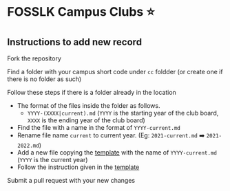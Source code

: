 # FOSSLK Campus Clubs ⭐️

## Instructions to add new record

Fork the repository

Find a folder with your campus short code under `cc` foldder (or create one if there is no folder as such)

Follow these steps if there is a folder already in the location
- The format of the files inside the folder as follows.
  - `YYYY-(XXXX|current).md` (`YYYY` is the starting year of the club board, `XXXX` is the ending year of the club board)  
- Find the file with a name in the format of `YYYY-current.md`
- Rename file name `current` to current year. (Eg: `2021-current.md` ➡️ `2021-2022.md`)
- Add a new file copying the [template]('template.md') with the name of `YYYY-current.md` (`YYYY` is the current year)
- Follow the instruction given in the [template]('template.md')

Submit a pull request with your new changes